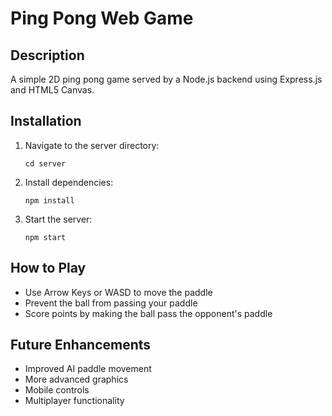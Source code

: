# Ping Pong Web Game

## Description
A simple 2D ping pong game served by a Node.js backend using Express.js and HTML5 Canvas.

## Installation
1. Navigate to the server directory:
   ```
   cd server
   ```
2. Install dependencies:
   ```
   npm install
   ```
3. Start the server:
   ```
   npm start
   ```

## How to Play
- Use Arrow Keys or WASD to move the paddle
- Prevent the ball from passing your paddle
- Score points by making the ball pass the opponent's paddle

## Future Enhancements
- Improved AI paddle movement
- More advanced graphics
- Mobile controls
- Multiplayer functionality